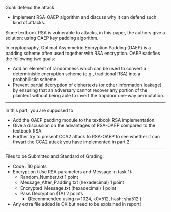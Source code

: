 Goal: defend the attack
- Implement RSA-OAEP algorithm and discuss why it can defend such kind of attacks.

Since textbook RSA is vulnerable to attacks, in this paper, the authors give a solution: using OAEP key padding algorithm.

In cryptography, Optimal Asymmetric Encryption Padding (OAEP) is a padding scheme often used together with RSA encryption. OAEP satisfies the following two goals:
- Add an element of randomness which can be used to convert a deterministic encryption scheme (e.g., traditional RSA) into a probabilistic scheme.
- Prevent partial decryption of ciphertexts (or other information leakage) by ensuring that an adversary cannot recover any portion of the plaintext without being able to invert the trapdoor one-way permutation.

---

In this part, you are supposed to
- Add the OAEP padding module to the textbook RSA implementation.
- Give a discussion on the advantages of RSA-OAEP compared to the textbook RSA.
- Further try to present CCA2 attack to RSA-OAEP to see whether it can thwart the CCA2 attack you have implemented in part 2.

---

Files to be Submitted and Standard of Grading:    
- Code : 10 points 
- Encryption (Use RSA parameters and Message in task 1): 
    - Random_Number.txt			 1 point
    - Message_After_Padding.txt (hexadecimal) 1 point
    - Encrypted_Message.txt (hexadecimal)    	 1 point 
    - Pass Decryption (TA)                            	 2 points
	    - (Recommended using n=1024, k0=512, hash: sha512 )
- Any extra file added is OK but need to be explained in report!
